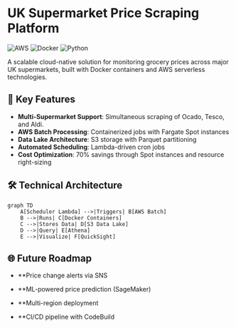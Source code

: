 # UK Supermarket Price Scraping Platform

![AWS](https://img.shields.io/badge/AWS-%23FF9900.svg?style=for-the-badge&logo=amazon-aws&logoColor=white)
![Docker](https://img.shields.io/badge/docker-%230db7ed.svg?style=for-the-badge&logo=docker&logoColor=white)
![Python](https://img.shields.io/badge/python-3670A0?style=for-the-badge&logo=python&logoColor=ffdd54)

A scalable cloud-native solution for monitoring grocery prices across major UK supermarkets, built with Docker containers and AWS serverless technologies.

## 🚀 Key Features
- **Multi-Supermarket Support**: Simultaneous scraping of Ocado, Tesco, and Aldi.
- **AWS Batch Processing**: Containerized jobs with Fargate Spot instances
- **Data Lake Architecture**: S3 storage with Parquet partitioning
- **Automated Scheduling**: Lambda-driven cron jobs
- **Cost Optimization**: 70% savings through Spot instances and resource right-sizing

## 🛠️ Technical Architecture

```mermaid
graph TD
    A[Scheduler Lambda] -->|Triggers| B[AWS Batch]
    B -->|Runs| C[Docker Containers]
    C -->|Stores Data| D[S3 Data Lake]
    D -->|Query| E[Athena]
    E -->|Visualize| F[QuickSight]
```

##  🌐   Future Roadmap
- **Price change alerts via SNS

- **ML-powered price prediction (SageMaker)

- **Multi-region deployment

- **CI/CD pipeline with CodeBuild

